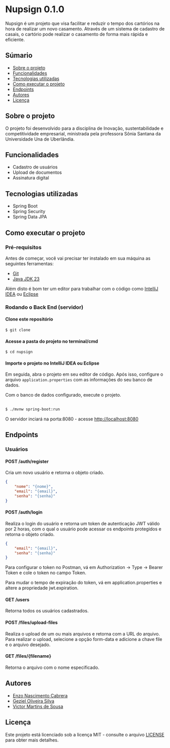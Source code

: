 # Nupsign 0.1.0

Nupsign é um projeto que visa facilitar e reduzir o tempo dos cartórios na hora de realizar um novo casamento. Através de um sistema de cadastro de casais, o cartório pode realizar o casamento de forma mais rápida e eficiente.

## Súmario 

- [Sobre o projeto](#sobre-o-projeto)
- [Funcionalidades](#funcionalidades)
- [Tecnologias utilizadas](#tecnologias-utilizadas)
- [Como executar o projeto](#como-executar-o-projeto)
- [Endpoints](#endpoints)
- [Autores](#autores)
- [Licença](#licença)

## Sobre o projeto

O projeto foi desenvolvido para a disciplina de Inovação, sustentabilidade e competitividade empresarial, ministrada pela professora Sônia Santana da Universidade Una de Uberlândia.

## Funcionalidades

- Cadastro de usuários
- Upload de documentos
- Assinatura digital

## Tecnologias utilizadas

- Spring Boot
- Spring Security
- Spring Data JPA

## Como executar o projeto

### Pré-requisitos

Antes de começar, você vai precisar ter instalado em sua máquina as seguintes ferramentas:

- [Git](https://git-scm.com)
- [Java JDK 23](https://www.oracle.com/java/technologies/downloads/#java21)

Além disto é bom ter um editor para trabalhar com o código como [IntelliJ IDEA](https://www.jetbrains.com/pt-br/idea/download/)
ou [Eclipse](https://www.eclipse.org/downloads/)

### Rodando o Back End (servidor)
#### Clone este repositório
    
```
$ git clone
```

#### Acesse a pasta do projeto no terminal/cmd

```
$ cd nupsign
```

#### Importe o projeto no IntelliJ IDEA ou Eclipse

Em seguida, abra o projeto em seu editor de código. Após isso, configure o arquivo `application.properties` com as informações do seu banco de dados.

Com o banco de dados configurado, execute o projeto.

##
```bash
$ ./mvnw spring-boot:run
```

O servidor inciará na porta:8080 - acesse [http://localhost:8080](http://localhost:8080)

## Endpoints

### Usuários

#### POST /auth/register

Cria um novo usuário e retorna o objeto criado.

```json
{
    "nome": "{nome}",
    "email": "{email}",
    "senha": "{senha}"
}
```

#### POST /auth/login

Realiza o login do usuário e retorna um token de autenticação JWT válido por 2 horas, com o qual o usuário pode acessar os endpoints protegidos e retorna o objeto criado.

```json
{
    "email": "{email}",
    "senha": "{senha}"
}
```
Para configurar o token no Postman, vá em Authorization -> Type -> Bearer Token e cole o token no campo Token.

Para mudar o tempo de expiração do token, vá em application.properties e altere a propriedade jwt.expiration.

#### GET /users

Retorna todos os usuários cadastrados.

#### POST /files/upload-files

Realiza o upload de um ou mais arquivos e retorna com a URL do arquivo.
Para realizar o upload, selecione a opção form-data e adicione a chave file e o arquivo desejado.

#### GET /files/{filename}

Retorna o arquivo com o nome especificado.

## Autores

- [Enzo Nascimento Cabrera](https://github.com/EnzoCabrera)
- [Geziel Oliveira Silva](https://github.com/ImG1029)
- [Victor Martins de Sousa](https://github.com/VictorMS-200)

## Licença

Este projeto está licenciado sob a licença MIT - consulte o arquivo [LICENSE](LICENSE) para obter mais detalhes.
